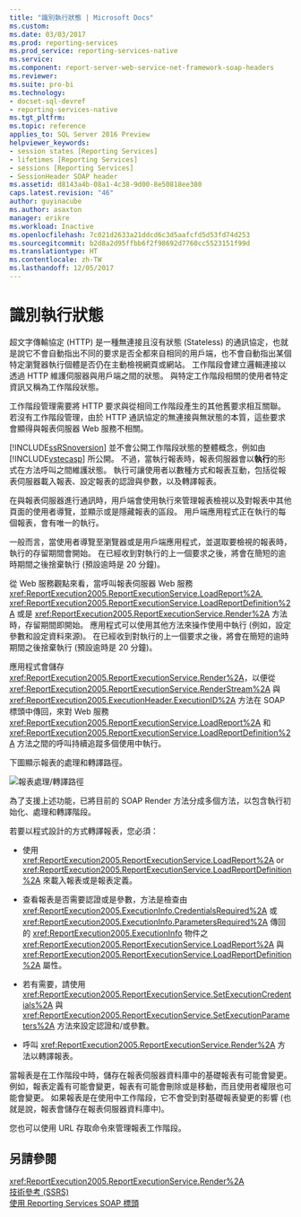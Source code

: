 ```yaml
---
title: "識別執行狀態 | Microsoft Docs"
ms.custom: 
ms.date: 03/03/2017
ms.prod: reporting-services
ms.prod_service: reporting-services-native
ms.service: 
ms.component: report-server-web-service-net-framework-soap-headers
ms.reviewer: 
ms.suite: pro-bi
ms.technology:
- docset-sql-devref
- reporting-services-native
ms.tgt_pltfrm: 
ms.topic: reference
applies_to: SQL Server 2016 Preview
helpviewer_keywords:
- session states [Reporting Services]
- lifetimes [Reporting Services]
- sessions [Reporting Services]
- SessionHeader SOAP header
ms.assetid: d8143a4b-08a1-4c38-9d00-8e50818ee380
caps.latest.revision: "46"
author: guyinacube
ms.author: asaxton
manager: erikre
ms.workload: Inactive
ms.openlocfilehash: 7c021d2633a21ddcd6c3d5aafcfd5d53fd74d253
ms.sourcegitcommit: b2d8a2d95ffbb6f2f98692d7760cc5523151f99d
ms.translationtype: HT
ms.contentlocale: zh-TW
ms.lasthandoff: 12/05/2017
---
```

# <a name="identifying-execution-state"></a>識別執行狀態
  超文字傳輸協定 (HTTP) 是一種無連接且沒有狀態 (Stateless) 的通訊協定，也就是說它不會自動指出不同的要求是否全都來自相同的用戶端，也不會自動指出某個特定瀏覽器執行個體是否仍在主動檢視網頁或網站。 工作階段會建立邏輯連接以透過 HTTP 維護伺服器與用戶端之間的狀態。 與特定工作階段相關的使用者特定資訊又稱為工作階段狀態。  
  
 工作階段管理需要將 HTTP 要求與從相同工作階段產生的其他舊要求相互關聯。 若沒有工作階段管理，由於 HTTP 通訊協定的無連接與無狀態的本質，這些要求會顯得與報表伺服器 Web 服務不相關。  
  
 [!INCLUDE[ssRSnoversion](../../includes/ssrsnoversion-md.md)] 並不會公開工作階段狀態的整體概念，例如由 [!INCLUDE[vstecasp](../../includes/vstecasp-md.md)] 所公開。 不過，當執行報表時，報表伺服器會以**執行**的形式在方法呼叫之間維護狀態。 執行可讓使用者以數種方式和報表互動，包括從報表伺服器載入報表、設定報表的認證與參數，以及轉譯報表。  
  
 在與報表伺服器進行通訊時，用戶端會使用執行來管理報表檢視以及對報表中其他頁面的使用者導覽，並顯示或是隱藏報表的區段。 用戶端應用程式正在執行的每個報表，會有唯一的執行。  
  
 一般而言，當使用者導覽至瀏覽器或是用戶端應用程式，並選取要檢視的報表時，執行的存留期間會開始。 在已經收到對執行的上一個要求之後，將會在簡短的逾時期間之後捨棄執行 (預設逾時是 20 分鐘)。  
  
 從 Web 服務觀點來看，當呼叫報表伺服器 Web 服務 <xref:ReportExecution2005.ReportExecutionService.LoadReport%2A>, <xref:ReportExecution2005.ReportExecutionService.LoadReportDefinition%2A> 或是 <xref:ReportExecution2005.ReportExecutionService.Render%2A> 方法時，存留期間即開始。 應用程式可以使用其他方法來操作使用中執行 (例如，設定參數和設定資料來源)。 在已經收到對執行的上一個要求之後，將會在簡短的逾時期間之後捨棄執行 (預設逾時是 20 分鐘)。  
  
 應用程式會儲存 <xref:ReportExecution2005.ReportExecutionService.Render%2A>，以便從 <xref:ReportExecution2005.ReportExecutionService.RenderStream%2A> 與 <xref:ReportExecution2005.ExecutionHeader.ExecutionID%2A> 方法在 SOAP 標頭中傳回，來對 Web 服務 <xref:ReportExecution2005.ReportExecutionService.LoadReport%2A> 和 <xref:ReportExecution2005.ReportExecutionService.LoadReportDefinition%2A> 方法之間的呼叫持續追蹤多個使用中執行。  
  
 下圖顯示報表的處理和轉譯路徑。  
  
 ![報表處理/轉譯路徑](../../reporting-services/report-server-web-service-net-framework-soap-headers/media/rs-render-process-diagram.gif "報表處理/轉譯路徑")  
  
 為了支援上述功能，已將目前的 SOAP Render 方法分成多個方法，以包含執行初始化、處理和轉譯階段。  
  
 若要以程式設計的方式轉譯報表，您必須：  
  
-   使用 <xref:ReportExecution2005.ReportExecutionService.LoadReport%2A> or <xref:ReportExecution2005.ReportExecutionService.LoadReportDefinition%2A> 來載入報表或是報表定義。  
  
-   查看報表是否需要認證或是參數，方法是檢查由 <xref:ReportExecution2005.ExecutionInfo.CredentialsRequired%2A> 或 <xref:ReportExecution2005.ExecutionInfo.ParametersRequired%2A> 傳回的 <xref:ReportExecution2005.ExecutionInfo> 物件之 <xref:ReportExecution2005.ReportExecutionService.LoadReport%2A> 與 <xref:ReportExecution2005.ReportExecutionService.LoadReportDefinition%2A> 屬性。  
  
-   若有需要，請使用 <xref:ReportExecution2005.ReportExecutionService.SetExecutionCredentials%2A> 與 <xref:ReportExecution2005.ReportExecutionService.SetExecutionParameters%2A> 方法來設定認證和/或參數。  
  
-   呼叫 <xref:ReportExecution2005.ReportExecutionService.Render%2A> 方法以轉譯報表。  
  
 當報表是在工作階段中時，儲存在報表伺服器資料庫中的基礎報表有可能會變更。 例如，報表定義有可能會變更，報表有可能會刪除或是移動，而且使用者權限也可能會變更。 如果報表是在使用中工作階段，它不會受到對基礎報表變更的影響 (也就是說，報表會儲存在報表伺服器資料庫中)。  
  
 您也可以使用 URL 存取命令來管理報表工作階段。  
  
## <a name="see-also"></a>另請參閱  
 <xref:ReportExecution2005.ReportExecutionService.Render%2A>   
 [技術參考 &#40;SSRS&#41;](../../reporting-services/technical-reference-ssrs.md)   
 [使用 Reporting Services SOAP 標頭](../../reporting-services/report-server-web-service-net-framework-soap-headers/using-reporting-services-soap-headers.md)  
  
  
